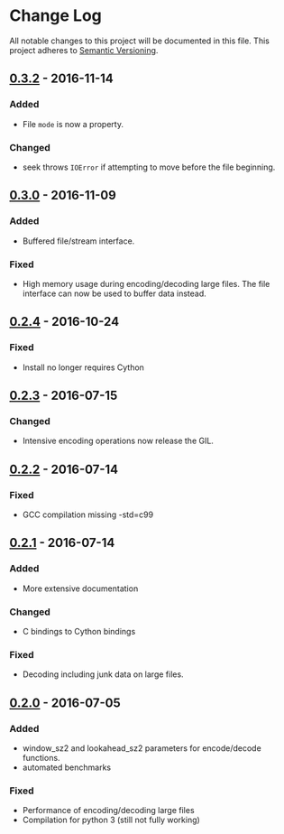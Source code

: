 # Change Log
All notable changes to this project will be documented in this file.
This project adheres to [Semantic Versioning](http://semver.org/).

## [0.3.2] - 2016-11-14
### Added
- File `mode` is now a property.

### Changed
- seek throws `IOError` if attempting to move before the file beginning.

## [0.3.0] - 2016-11-09
### Added
- Buffered file/stream interface.

### Fixed
- High memory usage during encoding/decoding large files. 
  The file interface can now be used to buffer data instead.
  
## [0.2.4] - 2016-10-24
### Fixed
- Install no longer requires Cython

## [0.2.3] - 2016-07-15
### Changed
- Intensive encoding operations now release the GIL.

## [0.2.2] - 2016-07-14
### Fixed
- GCC compilation missing -std=c99

## [0.2.1] - 2016-07-14
### Added
- More extensive documentation

### Changed
- C bindings to Cython bindings

### Fixed
- Decoding including junk data on large files.

## [0.2.0] - 2016-07-05
### Added
- window_sz2 and lookahead_sz2 parameters for encode/decode functions.
- automated benchmarks

### Fixed
- Performance of encoding/decoding large files
- Compilation for python 3 (still not fully working)

[Unreleased]: https://github.com/johan-sports/pyheatshrink/compare/0.3.2...HEAD
[0.3.2]: https://github.com/johan-sports/pyheatshrink/compare/0.3.0...0.3.2
[0.3.0]: https://github.com/johan-sports/pyheatshrink/compare/0.2.4...0.3.0
[0.2.4]: https://github.com/johan-sports/pyheatshrink/compare/0.2.3...0.2.4
[0.2.3]: https://github.com/johan-sports/pyheatshrink/compare/0.2.2...0.2.3
[0.2.2]: https://github.com/johan-sports/pyheatshrink/compare/0.2.1...0.2.2
[0.2.1]: https://github.com/johan-sports/pyheatshrink/compare/0.2.0...0.2.1
[0.2.0]: https://github.com/johan-sports/pyheatshrink/compare/0.1.2...0.2.0
